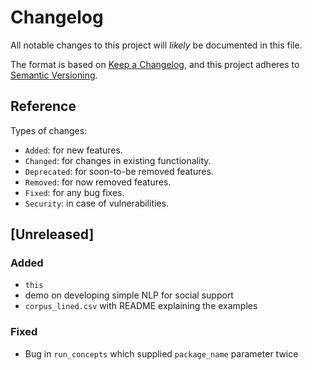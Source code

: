 # Changelog
All notable changes to this project will _likely_ be documented in this file.

The format is based on [Keep a Changelog](https://keepachangelog.com/en/1.0.0/),
and this project adheres to [Semantic Versioning](https://semver.org/spec/v2.0.0.html).

## Reference

Types of changes:

* `Added`: for new features.
* `Changed`: for changes in existing functionality.
* `Deprecated`: for soon-to-be removed features.
* `Removed`: for now removed features.
* `Fixed`: for any bug fixes.
* `Security`: in case of vulnerabilities.

## [Unreleased]

### Added

* `this`
* demo on developing simple NLP for social support
* `corpus_lined.csv` with README explaining the examples

### Fixed

* Bug in `run_concepts` which supplied `package_name` parameter twice
